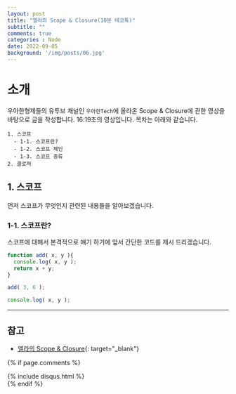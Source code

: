 ```yaml
---
layout: post
title: "엘라의 Scope & Closure(10분 테코톡)"
subtitle: ""
comments: true
categories : Node
date: 2022-09-05
background: '/img/posts/06.jpg'
---
```


# 소개
우아한형제들의 유투브 채널인 `우아한Tech`에 올라온 Scope & Closure에 관한 영상을 바탕으로 글을 작성합니다.
16:19초의 영상입니다.
목차는 아래와 같습니다.
```
1. 스코프
  - 1-1. 스코프란?
  - 1-2. 스코프 체인
  - 1-3. 스코프 종류
2. 클로져
```

## 1. 스코프
먼저 스코프가 무엇인지 관련된 내용들을 알아보겠습니다.

### 1-1. 스코프란?
스코프에 대해서 본격적으로 얘기 하기에 앞서 간단한 코드를 제시 드리겠습니다.
```javascript
function add( x, y ){
  console.log( x, y );
  return x + y;
}

add( 3, 6 );

console.log( x, y );
```








---
## 참고
- [엘라의 Scope & Closure](https://m.youtube.com/watch?v=PVYjfrgZhtU){: target="_blank"}


{% if page.comments %}
<div id="post-disqus" class="container">
{% include disqus.html %}
</div>
{% endif %}
